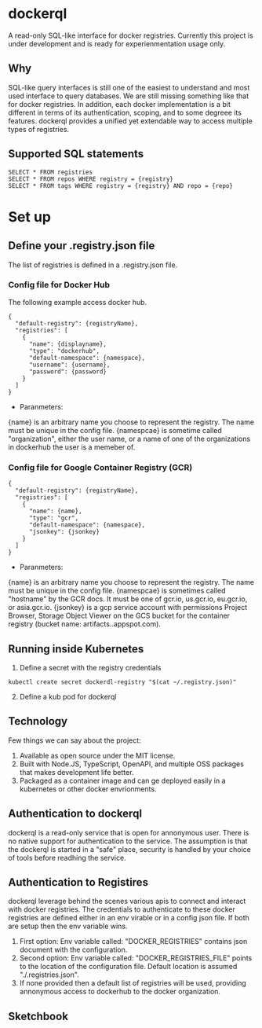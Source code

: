 # dockerql

A read-only SQL-like interface for docker registries.
Currently this project is under development and is ready for experienmentation usage only.

## Why

SQL-like query interfaces is still one of the easiest to understand and most used interface to query databases. We are still missing something like that for docker registries. 
In addition, each docker implementation is a bit different in terms of its authentication, scoping, and to some degreee its features. dockerql provides a unified yet extendable way to access multiple types of registries. 

## Supported SQL statements

~~~
SELECT * FROM registries
SELECT * FROM repos WHERE registry = {registry}
SELECT * FROM tags WHERE registry = {registry} AND repo = {repo}
~~~

# Set up

## Define your .registry.json file
The list of registries is defined in a .registry.json file. 

### Config file for Docker Hub

The following example access docker hub.

~~~
{
  "default-registry": {registryName},
  "registries": [
    {
      "name": {displayname},
      "type": "dockerhub",
      "default-namespace": {namespace},
      "username": {username},
      "password": {password}
    }
  ]
}
~~~

* Paranmeters:

{name} is an arbitrary name you choose to represent the registry. The name must be unique in the config file. 
{namespcae} is sometime called "organization", either the user name, or a name of one of the organizations in dockerhub the user is a memeber of. 

### Config file for Google Container Registry (GCR)

~~~
{
  "default-registry": {registryName},
  "registries": [
    {
      "name": {name},
      "type": "gcr",
      "default-namespace": {namespace},
      "jsonkey": {jsonkey}
    }
  ]
}
~~~

* Paranmeters:

{name} is an arbitrary name you choose to represent the registry. The name must be unique in the config file. 
{namespcae} is sometimes called "hostname" by the GCR docs. It must be one of gcr.io, us.gcr.io, eu.gcr.io, or asia.gcr.io.
{jsonkey} is a gcp service account with permissions Project Browser, Storage Object Viewer on the GCS bucket for the container registry (bucket name: artifacts.<your-project>.appspot.com).

## Running inside Kubernetes

1. Define a secret with the registry credentials
~~~
kubectl create secret dockerdl-registry "$(cat ~/.registry.json)" 
~~~

2. Define a kub pod for dockerql


## Technology

Few things we can say about the project:

1. Available as open source under the MIT license. 
2. Built with Node.JS, TypeScript, OpenAPI, and multiple OSS packages that makes development life better.
3. Packaged as a container image and can ge deployed easily in a kubernetes or other docker envrionments. 

## Authentication to dockerql

dockerql is a read-only service that is open for annonymous user. There is no native support for authentication to the service. 
The assumption is that the dockerql is started in a "safe" place, security is handled by your choice of tools before readhing the service.  

## Authentication to Registires

dockerql leverage behind the scenes various apis to connect and interact with docker registries. The credentials to authenticate to these docker registries are defined either in an env virable or in a config json file. If both are setup then the env variable wins. 

1. First option: Env variable called: "DOCKER_REGISTRIES" contains json document with the configuration. 
1. Second option: Env variable called: "DOCKER_REGISTRIES_FILE" points to the location of the configuration file. Default location is assumed "./.registries.json".
1. If none provided then a default list of registries will be used, providing annonymous access to dockerhub to the docker organization.

## Sketchbook
